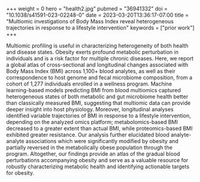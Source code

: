 +++
weight = 0
hero = "health2.jpg"
pubmed = "36941332"
doi = "10.1038/s41591-023-02248-0"
date = 2023-03-20T13:36:17-07:00
title = "Multiomic investigations of Body Mass Index reveal heterogeneous trajectories in response to a lifestyle intervention"
keywords = ["prior work"]
+++

Multiomic profiling is useful in characterizing heterogeneity of both health and disease
states. Obesity exerts profound metabolic perturbation in individuals and is a risk
factor for multiple chronic diseases. Here, we report a global atlas of cross-sectional
and longitudinal changes associated with Body Mass Index (BMI) across 1,100+ blood
analytes, as well as their correspondence to host genome and fecal microbiome
composition, from a cohort of 1,277 individuals enrolled in a wellness program. Machine
learning-based models predicting BMI from blood multiomics captured heterogeneous states
of both metabolic and gut microbiome health better than classically measured BMI,
suggesting that multiomic data can provide deeper insight into host physiology.
Moreover, longitudinal analyses identified variable trajectories of BMI in response to a
lifestyle intervention, depending on the analyzed omics platform; metabolomics-based BMI
decreased to a greater extent than actual BMI, while proteomics-based BMI exhibited
greater resistance. Our analysis further elucidated blood analyte-analyte associations
which were significantly modified by obesity and partially reversed in the metabolically
obese population through the program. Altogether, our findings provide an atlas of the
gradual blood perturbations accompanying obesity and serve as a valuable resource for
robustly characterizing metabolic health and identifying actionable targets for obesity.
